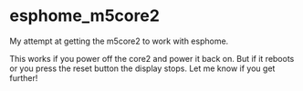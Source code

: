 # esphome_m5core2
My attempt at getting the m5core2 to work with esphome.

This works if you power off the core2 and power it back on.  But if it reboots or you press the reset button the display stops.   Let me know if you get further!

